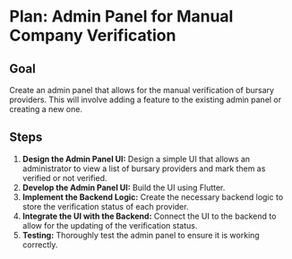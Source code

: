# Plan: Admin Panel for Manual Company Verification

## Goal

Create an admin panel that allows for the manual verification of bursary providers. This will involve adding a feature to the existing admin panel or creating a new one.

## Steps

1.  **Design the Admin Panel UI:** Design a simple UI that allows an administrator to view a list of bursary providers and mark them as verified or not verified.
2.  **Develop the Admin Panel UI:** Build the UI using Flutter.
3.  **Implement the Backend Logic:** Create the necessary backend logic to store the verification status of each provider.
4.  **Integrate the UI with the Backend:** Connect the UI to the backend to allow for the updating of the verification status.
5.  **Testing:** Thoroughly test the admin panel to ensure it is working correctly.
